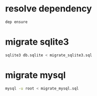 # resolve dependency
```bash
dep ensure
```
# migrate sqlite3
```bash
sqlite3 db.sqlite < migrate_sqlite3.sql
```

# migrate mysql
```bash
mysql -u root < migrate_mysql.sql
```
